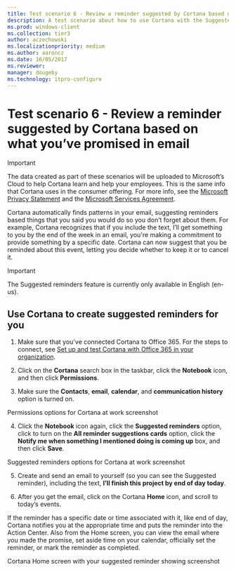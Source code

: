 ```yaml
---
title: Test scenario 6 - Review a reminder suggested by Cortana based on what you’ve promised in email
description: A test scenario about how to use Cortana with the Suggested reminders feature.
ms.prod: windows-client
ms.collection: tier3
author: aczechowski
ms.localizationpriority: medium
ms.author: aaroncz
ms.date: 10/05/2017
ms.reviewer: 
manager: dougeby
ms.technology: itpro-configure
---
```


# Test scenario 6 - Review a reminder suggested by Cortana based on what you’ve promised in email

>[!Important]
>The data created as part of these scenarios will be uploaded to Microsoft’s Cloud to help Cortana learn and help your employees. This is the same info that Cortana uses in the consumer offering. For more info, see the [Microsoft Privacy Statement](https://privacy.microsoft.com/privacystatement) and the [Microsoft Services Agreement](https://www.microsoft.com/servicesagreement).

Cortana automatically finds patterns in your email, suggesting reminders based things that you said you would do so you don’t forget about them. For example, Cortana recognizes that if you include the text, I’ll get something to you by the end of the week in an email, you're making a commitment to provide something by a specific date. Cortana can now suggest that you be reminded about this event, letting you decide whether to keep it or to cancel it.

>[!Important]
>The Suggested reminders feature is currently only available in English (en-us).

## Use Cortana to create suggested reminders for you

1. Make sure that you've connected Cortana to Office 365. For the steps to connect, see [Set up and test Cortana with Office 365 in your organization](./cortana-at-work-o365.md).

2. Click on the **Cortana** search box in the taskbar, click the **Notebook** icon, and then click **Permissions**.

3. Make sure the **Contacts**, **email**, **calendar**, and **communication history** option is turned on.

Permissions options for Cortana at work
screenshot

4. Click the **Notebook** icon again, click the **Suggested reminders** option, click to turn on the **All reminder suggestions cards** option, click the **Notify me when something I mentioned doing is coming up** box, and then click **Save**.

Suggested reminders options for Cortana at work
screenshot

5. Create and send an email to yourself (so you can see the Suggested reminder), including the text, **I’ll finish this project by end of day today**.

6. After you get the email, click on the Cortana **Home** icon, and scroll to today’s events.

If the reminder has a specific date or time associated with it, like end of day, Cortana notifies you at the appropriate time and puts the reminder into the Action Center. Also from the Home screen, you can view the email where you made the promise, set aside time on your calendar, officially set the reminder, or mark the reminder as completed.

Cortana Home screen with your suggested reminder showing
screenshot
